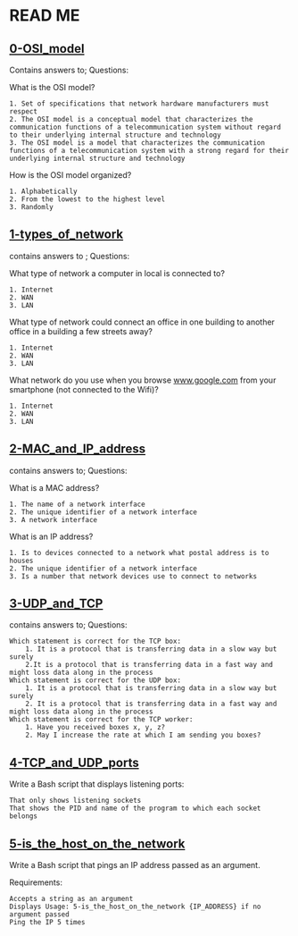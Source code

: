 # READ ME

## [0-OSI_model](./0-OSI_model)
Contains answers to;
Questions:

What is the OSI model?

    1. Set of specifications that network hardware manufacturers must respect
    2. The OSI model is a conceptual model that characterizes the communication functions of a telecommunication system without regard to their underlying internal structure and technology
    3. The OSI model is a model that characterizes the communication functions of a telecommunication system with a strong regard for their underlying internal structure and technology

How is the OSI model organized?

    1. Alphabetically
    2. From the lowest to the highest level
    3. Randomly

## [1-types_of_network](./1-types_of_network)
contains answers to ;
Questions:

What type of network a computer in local is connected to?

    1. Internet
    2. WAN
    3. LAN

What type of network could connect an office in one building to another office in a building a few streets away?

    1. Internet
    2. WAN
    3. LAN

What network do you use when you browse www.google.com from your smartphone (not connected to the Wifi)?

    1. Internet
    2. WAN
    3. LAN

## [2-MAC_and_IP_address](./2-MAC_and_IP_address)
contains answers to;
Questions:

What is a MAC address?

    1. The name of a network interface
    2. The unique identifier of a network interface
    3. A network interface

What is an IP address?

    1. Is to devices connected to a network what postal address is to houses
    2. The unique identifier of a network interface
    3. Is a number that network devices use to connect to networks

## [3-UDP_and_TCP](./3-UDP_and_TCP)
contains answers to;
Questions:

    Which statement is correct for the TCP box:
        1. It is a protocol that is transferring data in a slow way but surely
        2.It is a protocol that is transferring data in a fast way and might loss data along in the process
    Which statement is correct for the UDP box:
        1. It is a protocol that is transferring data in a slow way but surely
        2. It is a protocol that is transferring data in a fast way and might loss data along in the process
    Which statement is correct for the TCP worker:
        1. Have you received boxes x, y, z?
        2. May I increase the rate at which I am sending you boxes?

## [4-TCP_and_UDP_ports](./4-TCP_and_UDP_ports)
Write a Bash script that displays listening ports:

    That only shows listening sockets
    That shows the PID and name of the program to which each socket belongs

## [5-is_the_host_on_the_network](./5-is_the_host_on_the_network)
Write a Bash script that pings an IP address passed as an argument.

Requirements:

    Accepts a string as an argument
    Displays Usage: 5-is_the_host_on_the_network {IP_ADDRESS} if no argument passed
    Ping the IP 5 times


